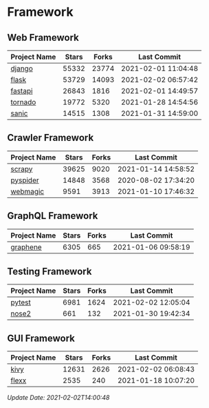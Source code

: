 # Framework

## Web Framework
| Project Name | Stars | Forks | Last Commit |
| ------------ | ----- | ----- | ----------- |
| [django](https://github.com/django/django) | 55332 | 23774 | 2021-02-01 11:04:48 |
| [flask](https://github.com/pallets/flask) | 53729 | 14093 | 2021-02-02 06:57:42 |
| [fastapi](https://github.com/tiangolo/fastapi) | 26843 | 1816 | 2021-02-01 14:49:57 |
| [tornado](https://github.com/tornadoweb/tornado) | 19772 | 5320 | 2021-01-28 14:54:56 |
| [sanic](https://github.com/sanic-org/sanic) | 14515 | 1308 | 2021-01-31 14:59:00 |

## Crawler Framework
| Project Name | Stars | Forks | Last Commit |
| ------------ | ----- | ----- | ----------- |
| [scrapy](https://github.com/scrapy/scrapy) | 39625 | 9020 | 2021-01-14 14:58:52 |
| [pyspider](https://github.com/binux/pyspider) | 14848 | 3568 | 2020-08-02 17:34:20 |
| [webmagic](https://github.com/code4craft/webmagic) | 9591 | 3913 | 2021-01-10 17:46:32 |

## GraphQL Framework
| Project Name | Stars | Forks | Last Commit |
| ------------ | ----- | ----- | ----------- |
| [graphene](https://github.com/graphql-python/graphene) | 6305 | 665 | 2021-01-06 09:58:19 |

## Testing Framework
| Project Name | Stars | Forks | Last Commit |
| ------------ | ----- | ----- | ----------- |
| [pytest](https://github.com/pytest-dev/pytest) | 6981 | 1624 | 2021-02-02 12:05:04 |
| [nose2](https://github.com/nose-devs/nose2) | 661 | 132 | 2021-01-30 19:42:34 |

## GUI Framework
| Project Name | Stars | Forks | Last Commit |
| ------------ | ----- | ----- | ----------- |
| [kivy](https://github.com/kivy/kivy) | 12631 | 2626 | 2021-02-02 06:08:43 |
| [flexx](https://github.com/flexxui/flexx) | 2535 | 240 | 2021-01-18 10:07:20 |

*Update Date: 2021-02-02T14:00:48*